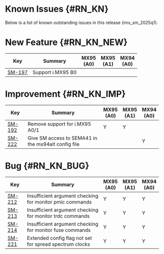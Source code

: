Known Issues {#RN_KN}
============

Below is a list of known outstanding issues in this release (imx_sm_2025q1).

New Feature {#RN_KN_NEW}
============

| Key     | Summary                        | MX95<br> (A0) | MX95<br> (A1) | MX94<br> (A0) |
|------------|-------------------------------|---|---|---|
| [SM-197](https://jira.sw.nxp.com/projects/SM/issues/SM-197) | Support i.MX95 B0 | | | |

Improvement {#RN_KN_IMP}
============

| Key     | Summary                        | MX95<br> (A0) | MX95<br> (A1) | MX94<br> (A0) |
|------------|-------------------------------|---|---|---|
| [SM-192](https://jira.sw.nxp.com/projects/SM/issues/SM-192) | Remove support for i.MX95 A0/1 | Y | Y | |
| [SM-222](https://jira.sw.nxp.com/projects/SM/issues/SM-222) | Give SM access to SEMA41 in the mx94alt config file | | | Y |

Bug {#RN_KN_BUG}
============

| Key     | Summary                        | MX95<br> (A0) | MX95<br> (A1) | MX94<br> (A0) |
|------------|-------------------------------|---|---|---|
| [SM-212](https://jira.sw.nxp.com/projects/SM/issues/SM-212) | Insufficient argument checking for monitor pmic commands | Y | Y | Y |
| [SM-213](https://jira.sw.nxp.com/projects/SM/issues/SM-213) | Insufficient argument checking for monitor trdc commands | Y | Y | Y |
| [SM-214](https://jira.sw.nxp.com/projects/SM/issues/SM-214) | Insufficient argument checking for monitor fuse commands | Y | Y | Y |
| [SM-221](https://jira.sw.nxp.com/projects/SM/issues/SM-221) | Extended config flag not set for spread spectrum clocks | Y | Y | Y |

